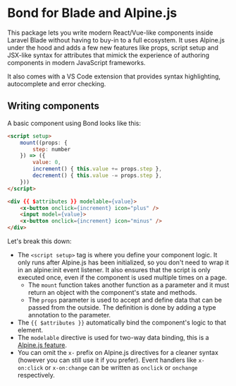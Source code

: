 # Bond for Blade and Alpine.js

This package lets you write modern React/Vue-like components inside Laravel Blade without having to buy-in to a full ecosystem. It uses Alpine.js under the hood and adds a few new features like props, script setup and JSX-like syntax for attributes that mimick the experience of authoring components in modern JavaScript frameworks.

It also comes with a VS Code extension that provides syntax highlighting, autocomplete and error checking. 

## Writing components

A basic component using Bond looks like this:

```html
<script setup>
    mount((props: {
        step: number
    }) => ({
        value: 0,
        increment() { this.value += props.step },
        decrement() { this.value -= props.step },
    }))
</script>

<div {{ $attributes }} modelable={value}>
    <x-button onclick={increment} icon="plus" />
    <input model={value}>
    <x-button onclick={increment} icon="minus" />
</div>
```

Let's break this down:

- The `<script setup>` tag is where you define your component logic. It only runs after Alpine.js has been initialized, so you don't need to wrap it in an alpine:init event listener. It also ensures that the script is only executed once, even if the component is used multiple times on a page.
    - The `mount` function takes another function as a parameter and it must return an object with the component's state and methods.
    - The `props` parameter is used to accept and define data that can be passed from the outside. The definition is done by adding a type annotation to the parameter.
- The `{{ $attributes }}` automatically bind the component's logic to that element.
- The `modelable` directive is used for two-way data binding, this is a [Alpine.js feature](https://alpinejs.dev/directives/modelable).
- You can omit the `x-` prefix on Alpine.js directives for a cleaner syntax (however you can still use it if you prefer). Event handlers like `x-on:click` or `x-on:change` can be written as `onclick` or `onchange` respectively.
